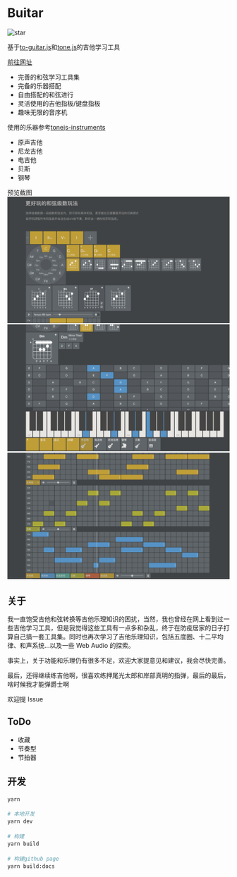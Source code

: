 # Buitar

![star](https://img.shields.io/github/stars/Barba828/Buitar?style=social)

基于[to-guitar.js](https://github.com/Barba828/to-guitar)和[tone.js](https://github.com/Tonejs/Tone.js)的吉他学习工具

[前往网址](https://barba828.github.io/Buitar/)

- 完善的和弦学习工具集
- 完备的乐器搭配
- 自由搭配的和弦进行
- 灵活使用的吉他指板/键盘指板
- 趣味无限的音序机

使用的乐器参考[tonejs-instruments](https://github.com/nbrosowsky/tonejs-instruments)

- 原声吉他
- 尼龙吉他
- 电吉他
- 贝斯
- 钢琴

预览截图
![screen](./assets/screen1.png)
![screen](./assets/screen2.png)
![screen](./assets/screen3.png)

## 关于

我一直饱受吉他和弦转换等吉他乐理知识的困扰，当然，我也曾经在网上看到过一些吉他学习工具，但是我觉得这些工具有一点多和杂乱，终于在防疫居家的日子打算自己搞一套工具集。同时也再次学习了吉他乐理知识，包括五度圈、十二平均律、和声系统...以及一些 Web Audio 的探索。

事实上，关于功能和乐理仍有很多不足，欢迎大家提意见和建议，我会尽快完善。

最后，还得继续练吉他啊，很喜欢练押尾光太郎和岸部真明的指弹，最后的最后，啥时候我才能弹爵士啊

欢迎提 Issue

## ToDo

- 收藏
- 节奏型
- 节拍器

## 开发

```sh
yarn

# 本地开发
yarn dev

# 构建
yarn build

# 构建github page
yarn build:docs
```
